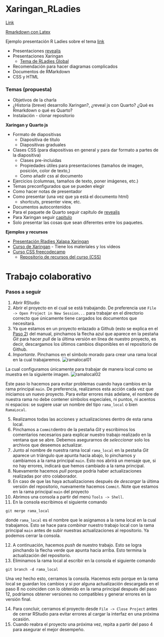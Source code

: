# Xaringan_RLadies

[Link](https://bookdown.org/yihui/rmarkdown/xaringan.html)

[Rmarkdown con Latex](https://github.com/HaydeePeruyero/Rmarkdown_and_LaTeX)

Ejemplo presentación R Ladies sobre el tema [link](https://www.youtube.com/watch?v=uBXEtM-OHlI&ab_channel=R-LadiesXalapa)


- Presentaciones [revealjs](https://quarto.org/docs/presentations/revealjs/)
- Presentaciones Xaringan
  - [Tema de RLadies Global](https://www.apreshill.com/project/rladies-xaringan/)
- Recomendación para hacer diagramas complicados
- Documentos de RMarkdown
- CSS y HTML

### Temas (propuesta)

- Objetivos de la charla 
- ¿Historia (breve) desarrollo Xaringan?, ¿reveal js con Quarto? ¿Qué es Rmarkdown o qué es Quarto?
- Instalación - clonar repositorio

**Xaringan y Quarto js**

- Formato de diapositivas
  - Diapositiva de titulo 
  - Diapositivas graduales 
- Clases CSS (para diapositivas en general y para dar formato a partes de la diapositiva)
  - Clases pre-incluidas
  - Propiedades útiles para presentaciones (tamaños de imagen, posición, color de texto,)
  - Como añadir css al documento 
- Ejercicios (columnas, tamaños de texto, poner imágenes, etc.)
- Temas preconfigurados que se pueden elegir
- Como hacer notas de presentador
- Como presentar (una vez que ya está el documento html)
  - shortcuts, presenter view, etc. 
- Documentos autocontenidos 
- Para el paquete de Quarto seguir capítulo de [revealjs](https://quarto.org/docs/presentations/revealjs/)
- Para Xaringan seguir [capitulo](https://bookdown.org/yihui/rmarkdown/xaringan.html) 
- Solo presentar las cosas que sean diferentes entre los paquetes.

**Ejemplos y recursos**
- [Presentación Rladies Xalapa Xaringan](https://slides.silviacanelon.com/introduccion-xaringan)
- [Curso de Xaringan](https://spcanelon.github.io/xaringan-basics-and-beyond/) - Tiene los materiales y los videos 
- [Curso CSS freecodecamp](https://www.youtube.com/watch?v=OXGznpKZ_sA&ab_channel=freeCodeCamp.org)
  - [Repositorio de recursos del curso (CSS)](https://github.com/gitdagray/css_course)

# Trabajo colaborativo

### Pasos a seguir
  1. Abrir RStudio
  2. Abrir el proyecto en el cual se está trabajando. De preferencia use `File -> Open Project in New Session...` para trabajar en el directorio correcto que únicamente tiene cargados los documentos que necesitará.
  3. Ya que estamos en un proyecto enlazado a Github (esto se explica en el [Paso 2](https://cfss.uchicago.edu/setup/git-with-rstudio/)) del manual, pinchamos la flecha azul que aparece en la pestaña *Git* para hacer _pull_ de la última versión en línea de nuestro proyecto, es decir, descargamos los últimos cambios disponibles en el repositorio de Github.
  4. *Importante*. Pinchamos en el símbolo morado para crear una rama local en la cual trabajaremos.
  ![ramalocal01](images/ramalocal01.jpeg)
  
  La cual configuramos únicamente para trabajar de manera local como se muestra en la siguiente imagen.
  ![ramalocal02](images/ramalocal02.jpeg)
  
  Este paso lo hacemos para evitar problemas cuando haya cambios en la rama principal `main`. De preferencia, realizamos esta acción cada vez que iniciamos un nuevo proyecto. Para evitar errores más adelane, el nombre de nuestra rama no debe contener símbolos especiales, ni puntos, ni acentos ni espacios: se sugiere usar un nombre del tipo `rama_local` o bien `RamaLocal`.
  
  5. Realizamos todas las acciones y actualizaciones dentro de esta rama local.
  6. Pinchamos a ``Commit``dentro de la pestaña *Git* y escribimos los comentarios necesarios para explicar nuestro trabajo realizado en la ventana que se abre. Debemos asegurarnos de _seleccionar_ solo los archivos que deseemos actualizar.
  7. Junto al nombre de nuestra rama local `rama_local` en la pestaña *Git* aparece un triángulo que apunta hacia abajo, lo pinchamos y cambiamos a la rama principal `main`. Esto nos abrirá un mensaje que, si no hay errores, indicará que hemos cambiado a la rama principal.
  8. Nuevamente hacemos _pull_ porque podría haber actualizaciones realizadas por otro colaborador.
  9. En caso de que las haya actualizaciones después de _descargar_ la última versión del repositorio, nuevamente hacemos ``Commit``. Note que estamos en la rama principal `main` del proyecto
  10. Abrimos una consola a partir del menú `Tools -> Shell`.
  11. En la consola escribimos el siguiente comando
  ```
  git merge rama_local
  ```
  donde `rama_local` es el nombre que le asignamos a la rama local en la cual trabajamos. Esto se hace para _combinar_ nuestro trabajo local con la rama principal `main` antes de subir nuestras actualizaciones al repositorio. Ya podemos cerrar la consola.
  
  12. A continuación, hacemos _push_ de nuestro trabajo. Esto se logra pinchando la flecha verde que apunta hacia arriba. Esto termina la actualización del repositorio.
  13. Eliminamos la rama local al escribir en la consola el siguiente comando
  ```
  git branch -d rama_local
  ```
  Una vez hecho esto, cerramos la consola. Hacemos esto porque en la rama local se guardan los cambios y si por alguna actualización descargada en el paso 8 no coinciden con lo obtenido en la rama principal después del paso 12, podríamos obtener versiones no compatibles y generar errores en la versión final.
  
  14. Para concluir, cerramos el proyecto desde `File -> Close Project` antes de cerrar RStudio para evitar errores al cargar la interfaz en una próxima ocasión.
  15. Cuando reabra el proyecto una próxima vez, repita a partir del paso 4 para asegurar el mejor desempeño.

